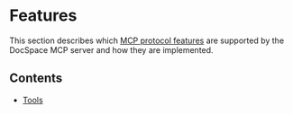 # Features

This section describes which [MCP protocol features] are supported by the
DocSpace MCP server and how they are implemented.

## Contents

- [Tools](./tools.md)

<!-- Footnotes -->

[MCP protocol features]: https://modelcontextprotocol.io/specification/2025-06-18/server/
